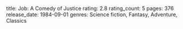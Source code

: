 title: Job: A Comedy of Justice
rating: 2.8
rating_count: 5
pages: 376
release_date: 1984-09-01
genres: Science fiction, Fantasy, Adventure, Classics